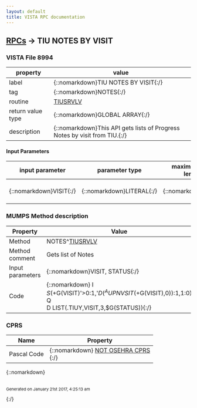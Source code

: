```yaml
---
layout: default
title: VISTA RPC documentation
---
```




## [RPCs](TableOfContent.md) &#8594; TIU NOTES BY VISIT 



### VISTA File 8994 


 property | value 
--- | --- 
 label | {::nomarkdown}TIU NOTES BY VISIT{:/}
 tag | {::nomarkdown}NOTES{:/}
 routine | [TIUSRVLV](http://code.osehra.org/dox/Routine_TIUSRVLV_source.html)
 return value type | {::nomarkdown}GLOBAL ARRAY{:/}
 description | {::nomarkdown}This API gets lists of Progress Notes by visit from TIU.{:/}

#### Input Parameters

| input parameter | parameter type | maximum data length | required | description | 
| --- | --- | --- | --- | --- | 
| {::nomarkdown}VISIT{:/} | {::nomarkdown}LITERAL{:/} | {::nomarkdown}20{:/} | {::nomarkdown}true{:/} | {::nomarkdown}This is the pointer to the VISIT File.{:/} | 


### MUMPS Method description

 Property | Value 
 --- | --- 
 Method | NOTES^[TIUSRVLV](http://code.osehra.org/dox/Routine_TIUSRVLV_source.html)
 Method comment | Gets list of Notes
 Input parameters | {::nomarkdown}VISIT, STATUS{:/}
 Code | {::nomarkdown}  I $S(+$G(VISIT)'>0:1,'$D(^AUPNVSIT(+$G(VISIT),0)):1,1:0) Q<br> D LIST(.TIUY,VISIT,3,$G(STATUS)){:/}


### CPRS

 Name | Property 
 --- | --- 
 Pascal Code | {::nomarkdown} <a href="">NOT OSEHRA CPRS</a><br/>{:/}

{::nomarkdown} <br/><br/><p style="font-size: 11px">Generated on January 21st 2017, 4:25:13 am</p>{:/}